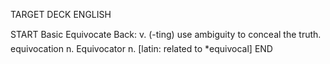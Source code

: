 TARGET DECK
ENGLISH

START
Basic
Equivocate
Back: v. (-ting) use ambiguity to conceal the truth.  equivocation n. Equivocator n. [latin: related to *equivocal]
END
